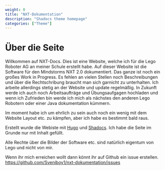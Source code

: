 ```yaml
---
weight: 0
title: "NXT-Dokumentation"
description: "Shadocs theme homepage"
categories: ["Theme"]
---
```


# Über die Seite

Willkommen auf NXT-Docs. Dies ist eine Website, welche ich für die Lego Roboter AG an meiner Schule erstellt habe. Auf dieser Website ist die Software für den Mindstorms NXT 2.0 dokumentiert. Das ganze ist noch ein großes Work in Progress. Es fehlen an vielen Stellen noch Beschreibungen und über die Rechtschribung braucht man sich garnicht zu unterhalten. Ich arbeite allerdings stetig an der Website und update regelmäßig. In Zukunft werde ich auch noch Arbeitsaufträge und Übungsaufgagen hochladen und wenn ich Zufrieden bin werde ich mich als nächstes den anderen Lego Robotern oder einer Java dokumentation kümmern.

Im moment habe ich um ehrlich zu sein auch noch ein wenig mit dem Website Layout etc. zu kämpfen, aber ich habe es bestimmt bald raus.

Erstellt wurde die Webiste mit [Hugo](https://gohugo.io/) und [Shadocs](https://shadocs.netlify.app/). Ich habe die Seite im Grunde nur mit Inhalt gefüllt.

Alle Rechte über die Bilder der Software etc. sind natürlich eigentum von Lego und nicht von mir.

Wenn ihr mich erreichen wollt dann könnt ihr auf Github ein issue erstellen. https://github.com/Sveniboy1/nxt-dokumentation/issues